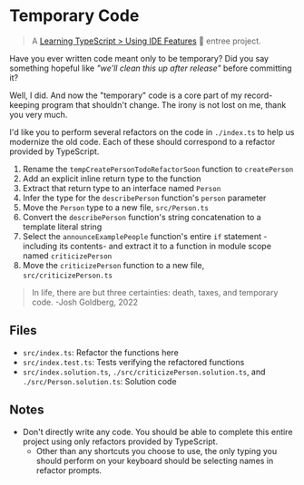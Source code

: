 # Temporary Code

> A [Learning TypeScript > Using IDE Features](https://learning-typescript.com/using-ide-features) 🍲 entree project.

Have you ever written code meant only to be temporary?
Did you say something hopeful like _"we'll clean this up after release"_ before committing it?

Well, I did.
And now the "temporary" code is a core part of my record-keeping program that shouldn't change.
The irony is not lost on me, thank you very much.

I'd like you to perform several refactors on the code in `./index.ts` to help us modernize the old code.
Each of these should correspond to a refactor provided by TypeScript.

1. Rename the `tempCreatePersonTodoRefactorSoon` function to `createPerson`
2. Add an explicit inline return type to the function
3. Extract that return type to an interface named `Person`
4. Infer the type for the `describePerson` function's `person` parameter
5. Move the `Person` type to a new file, `src/Person.ts`
6. Convert the `describePerson` function's string concatenation to a template literal string
7. Select the `announceExamplePeople` function's entire `if` statement -including its contents- and extract it to a function in module scope named `criticizePerson`
8. Move the `criticizePerson` function to a new file, `src/criticizePerson.ts`

> In life, there are but three certainties: death, taxes, and temporary code.
> -Josh Goldberg, 2022

## Files

- `src/index.ts`: Refactor the functions here
- `src/index.test.ts`: Tests verifying the refactored functions
- `src/index.solution.ts`, `./src/criticizePerson.solution.ts`, and `./src/Person.solution.ts`: Solution code

## Notes

- Don't directly write any code. You should be able to complete this entire project using only refactors provided by TypeScript.
  - Other than any shortcuts you choose to use, the only typing you should perform on your keyboard should be selecting names in refactor prompts.
